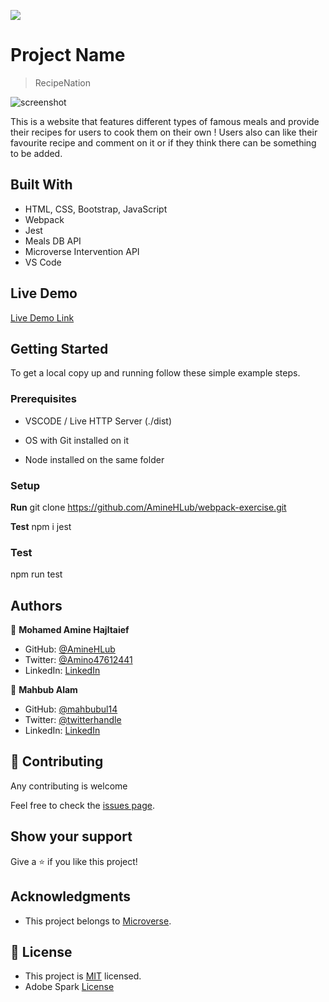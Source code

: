 ![](https://img.shields.io/badge/Microverse-blueviolet)

# Project Name

> RecipeNation

![screenshot](./app_screenshot.png)

This is a website that features different types of famous meals and provide their recipes for users to cook them on their own ! Users also can like their favourite recipe and comment on it or if they think there can be something to be added.

## Built With

- HTML, CSS, Bootstrap, JavaScript
- Webpack
- Jest
- Meals DB API
- Microverse Intervention API
- VS Code

## Live Demo

[Live Demo Link](https://url/dist/)


## Getting Started

To get a local copy up and running follow these simple example steps.

### Prerequisites

- VSCODE / Live HTTP Server (./dist)

- OS with Git installed on it

- Node installed on the same folder


### Setup

**Run** git clone https://github.com/AmineHLub/webpack-exercise.git

**Test**
npm i jest

### Test
npm run test 

## Authors

👤 **Mohamed Amine Hajltaief**

- GitHub: [@AmineHLub](https://github.com/AmineHLub)
- Twitter: [@Amino47612441](https://twitter.com/Amino47612441)
- LinkedIn: [LinkedIn](https://www.linkedin.com/in/mohamed-amine-hajltaief-b18863163/)

👤 **Mahbub Alam**

- GitHub: [@mahbubul14](https://github.com/mahbubul14)
- Twitter: [@twitterhandle](https://twitter.com/mahbubul_14)
- LinkedIn: [LinkedIn](https://www.linkedin.com/in/mahbubul-alam-20595/)



## 🤝 Contributing

Any contributing is welcome

Feel free to check the [issues page](https://github.com/AmineHLub/recipe-nation/issues).

## Show your support

Give a ⭐️ if you like this project!

## Acknowledgments

- This project belongs to [Microverse](https://microverse.org/).

## 📝 License

- This project is [MIT](./Licenses/MIT.md) licensed.
- Adobe Spark [License](./Licenses/Adobe.md)
